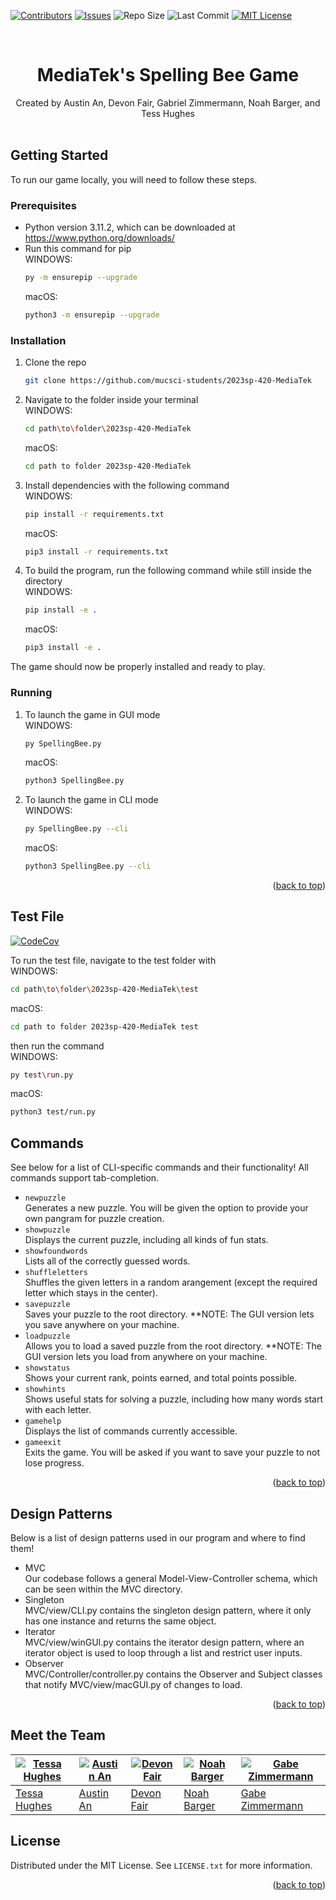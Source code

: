 <!-- Improved compatibility of back to top link: See: https://github.com/othneildrew/Best-README-Template/pull/73 -->
<a name="readme-top"></a>



[![Contributors][contributors-shield]][contributors-url]
[![Issues][issues-shield]][issues-url]
![Repo Size][repo-size-shield]
![Last Commit][last-commit-shield]
[![MIT License][license-shield]][license-url]


<!-- PROJECT LOGO -->
<br />

  # <div align="center">MediaTek's Spelling Bee Game</div>

  <div align="center">
    Created by Austin An, Devon Fair, Gabriel Zimmermann, Noah Barger, and Tess Hughes</div>
    <br />
  

  

<!-- GETTING STARTED -->
## Getting Started

To run our game locally, you will need to follow these steps.

### Prerequisites

* Python version 3.11.2, which can be downloaded at https://www.python.org/downloads/
* Run this command for pip  
  WINDOWS:
  ```sh
  py -m ensurepip --upgrade
  ```  
  macOS:
  ```sh
  python3 -m ensurepip --upgrade
  ```  
### Installation



1. Clone the repo  
   ```sh
   git clone https://github.com/mucsci-students/2023sp-420-MediaTek
   ```
2. Navigate to the folder inside your terminal  
  WINDOWS:
   ```sh
   cd path\to\folder\2023sp-420-MediaTek
   ```   
    macOS:
     ```sh
     cd path to folder 2023sp-420-MediaTek
     ``` 
3. Install dependencies with the following command  
  WINDOWS:
   ```sh
   pip install -r requirements.txt 
   ```
    macOS:
     ```sh
     pip3 install -r requirements.txt 
     ```
4. To build the program, run the following command while still inside the directory  
  WINDOWS:
   ```sh
   pip install -e .
   ```
    macOS:
     ```sh
     pip3 install -e .
     ```  
  
The game should now be properly installed and ready to play.
 
 ### Running  
 
 
1. To launch the game in GUI mode  
  WINDOWS:
   ```sh
   py SpellingBee.py
   ```
    macOS:
     ```sh
     python3 SpellingBee.py
     ```
2. To launch the game in CLI mode    
  WINDOWS:
   ```sh
   py SpellingBee.py --cli
   ```
    macOS:
     ```sh
     python3 SpellingBee.py --cli
     ```

<p align="right">(<a href="#readme-top">back to top</a>)</p>

## Test File
[![CodeCov][codecov-shield]][codecov-url]
  
To run the test file, navigate to the test folder with  
  WINDOWS:
   ```sh
   cd path\to\folder\2023sp-420-MediaTek\test
   ```
  macOS:
   ```sh
   cd path to folder 2023sp-420-MediaTek test
   ```
then run the command  
  WINDOWS:
   ```sh
   py test\run.py
   ```
  macOS:
   ```sh
   python3 test/run.py
   ```  



<!-- COMMANDS EXAMPLES -->
## Commands

See below for a list of CLI-specific commands and their functionality! All commands support tab-completion.
  
* ```newpuzzle```  
  Generates a new puzzle. You will be given the option to provide your own pangram for puzzle creation.
* ```showpuzzle```  
  Displays the current puzzle, including all kinds of fun stats.
* ```showfoundwords```  
  Lists all of the correctly guessed words.
* ```shuffleletters```  
  Shuffles the given letters in a random arangement (except the required letter which stays in the center).
* ```savepuzzle```  
  Saves your puzzle to the root directory.  **NOTE: The GUI version lets you save anywhere on your machine.
* ```loadpuzzle```  
  Allows you to load a saved puzzle from the root directory.  **NOTE: The GUI version lets you load from anywhere on your machine.
* ```showstatus```  
  Shows your current rank, points earned, and total points possible.
* ```showhints```  
  Shows useful stats for solving a puzzle, including how many words start with each letter.
* ```gamehelp```  
  Displays the list of commands currently accessible.
* ```gameexit```  
  Exits the game. You will be asked if you want to save your puzzle to not lose progress.

<p align="right">(<a href="#readme-top">back to top</a>)</p>

<!-- DESIGN PATTERN LIST -->
## Design Patterns

Below is a list of design patterns used in our program and where to find them!

* MVC  
    Our codebase follows a general Model-View-Controller schema, which can be seen within the MVC directory.  
* Singleton  
    MVC/view/CLI.py contains the singleton design pattern, where it only has one instance and returns the same object.  
* Iterator  
    MVC/view/winGUI.py contains the iterator design pattern, where an iterator object is used to loop through a list and restrict user inputs.  
* Observer  
    MVC/Controller/controller.py contains the Observer and Subject classes that notify MVC/view/macGUI.py of changes to load.
    
<p align="right">(<a href="#readme-top">back to top</a>)</p>


## Meet the Team
  
| [![Tessa Hughes](https://avatars.githubusercontent.com/u/122769747?v=4)](https://github.com/tmhughes1) | [![Austin An](https://avatars.githubusercontent.com/u/113960168?v=4)](https://github.com/auanmu) | [![Devon Fair](https://avatars.githubusercontent.com/u/20361090?v=4)](https://github.com/SteamsDev) | [![Noah Barger](https://avatars.githubusercontent.com/u/98166939?v=4)](https://github.com/noahbarger) | [![Gabe Zimmermann](https://avatars.githubusercontent.com/u/80365452?v=4)](https://github.com/gabe2762) | 
|---------------------------------------------------------------------------------------------------------|---------------------------------------------------------------------------------------------------|---------------------------------------------------------------------------------------------------------------|--------------------------------------------------------------------------------------------------|-------------------------------------------------------------------------------------------------------------|
| [Tessa Hughes](https://github.com/tmhughes1)                                                          | [Austin An](https://https://github.com/auanmu)                                                  | [Devon Fair](https://github.com/SteamsDev)                                                          | [Noah Barger](https://github.com/noahbarger)                                                           | [Gabe Zimmermann](https://github.com/gabe2762)                                                          |
  
  
<!-- LICENSE -->
## License

Distributed under the MIT License. See `LICENSE.txt` for more information.

<p align="right">(<a href="#readme-top">back to top</a>)</p>





<!-- MARKDOWN LINKS & IMAGES -->
<!-- https://www.markdownguide.org/basic-syntax/#reference-style-links -->
[contributors-shield]: https://img.shields.io/github/contributors/mucsci-students/2023sp-420-MediaTek.svg?style=for-the-badge&color=red
[contributors-url]: https://github.com/mucsci-students/2023sp-420-MediaTek/graphs/contributors
[repo-size-shield]: https://img.shields.io/github/repo-size/mucsci-students/2023sp-420-MediaTek.svg?style=for-the-badge&color=success
[last-commit-shield]: https://img.shields.io/github/last-commit/mucsci-students/2023sp-420-MediaTek.svg?style=for-the-badge&color=9cf
[issues-shield]: https://img.shields.io/github/issues/mucsci-students/2023sp-420-MediaTek.svg?style=for-the-badge&color=yellow
[issues-url]: https://github.com/mucsci-students/2023sp-420-MediaTek/issues
[codecov-shield]: https://codecov.io/gh/mucsci-students/2023sp-420-MediaTek/branch/develop/graph/badge.svg?token=jJq0BIhixt
[codecov-url]: https://codecov.io/gh/mucsci-students/2023sp-420-MediaTek
[license-shield]: https://img.shields.io/github/license/mucsci-students/2023sp-420-MediaTek.svg?style=for-the-badge&color=blueviolet
[license-url]: https://github.com/mucsci-students/2023sp-420-MediaTek/blob/develop/LICENSE
